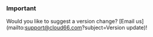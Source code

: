 <!-- post: -->


### Important

Would you like to suggest a version change? [Email us](mailto:support@cloud66.com?subject=Version update)!



